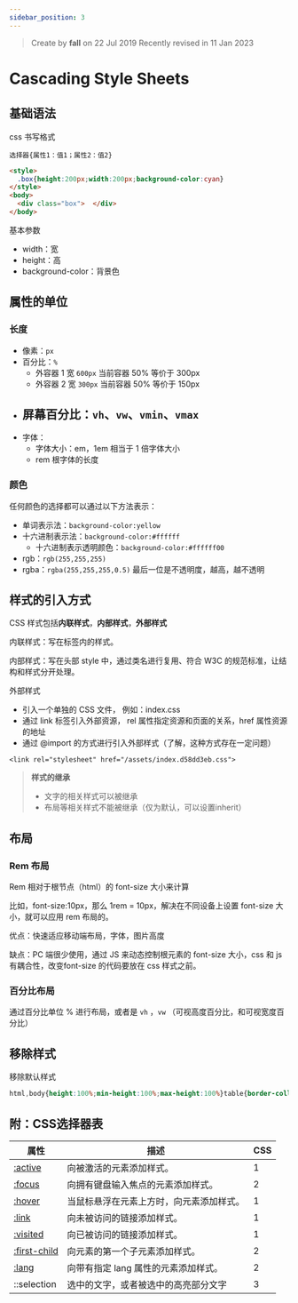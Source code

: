 ```yaml
---
sidebar_position: 3
---
```


> Create by **fall** on  22 Jul 2019
> Recently revised in 11 Jan 2023

# Cascading Style Sheets

## 基础语法

css 书写格式

`选择器{属性1：值1；属性2：值2}`

```html
<style>
  .box{height:200px;width:200px;background-color:cyan}
</style>
<body>
  <div class="box">  </div>
</body>
```

基本参数

- width：宽
- height：高
- background-color：背景色

## 属性的单位

### 长度

- 像素：`px `
- 百分比：`%`
  - 外容器 1 宽 `600px` 当前容器 50% 等价于 300px
  - 外容器 2 宽 `300px` 当前容器 50% 等价于 150px
- 屏幕百分比：`vh`、`vw`、`vmin`、`vmax`
  - 
- 字体：
  - 字体大小：em，1em 相当于 1 倍字体大小
  - rem 根字体的长度

### 颜色

任何颜色的选择都可以通过以下方法表示：

- 单词表示法：`background-color:yellow`
- 十六进制表示法：`background-color:#ffffff`
  - 十六进制表示透明颜色：`background-color:#ffffff00`
- rgb：`rgb(255,255,255)`
- rgba：`rgba(255,255,255,0.5)` 最后一位是不透明度，越高，越不透明

## 样式的引入方式

CSS 样式包括**内联样式**，**内部样式**，**外部样式**

内联样式：写在标签内的样式。

内部样式：写在头部 style 中，通过类名进行复用、符合 W3C 的规范标准，让结构和样式分开处理。

外部样式

- 引入一个单独的 CSS 文件， 例如：index.css
- 通过 link 标签引入外部资源， rel 属性指定资源和页面的关系，href 属性资源的地址
- 通过 @import 的方式进行引入外部样式（了解，这种方式存在一定问题）

`<link rel="stylesheet" href="/assets/index.d58dd3eb.css">`

> **样式的继承**
>
> - 文字的相关样式可以被继承
> - 布局等相关样式不能被继承（仅为默认，可以设置inherit）

## 布局

### Rem 布局

Rem 相对于根节点（html）的 font-size 大小来计算

比如，font-size:10px，那么 1rem = 10px，解决在不同设备上设置 font-size 大小，就可以应用 rem 布局的。

优点：快速适应移动端布局，字体，图片高度

缺点：PC 端很少使用，通过 JS 来动态控制根元素的 font-size 大小，css 和 js 有耦合性，改变font-size 的代码要放在 css 样式之前。

### 百分比布局

通过百分比单位 % 进行布局，或者是 `vh` ，`vw` （可视高度百分比，和可视宽度百分比）

## 移除样式

移除默认样式

```css
html,body{height:100%;min-height:100%;max-height:100%}table{border-collapse:collapse;border-spacing:0}button,input[type=submit],input[type=reset],input[type=button]{cursor:pointer}button[disabled],input[type=submit][disabled],input[type=reset][disabled],input[type=button][disabled]{cursor:not-allowed}input,button,textarea,select{font:inherit;color:inherit}img,picture,video,canvas,svg{display:block;max-width:100%}ol,ul{list-style:none}

```



## 附：CSS选择器表

| 属性                                                         | 描述                                     | CSS  |
| ------------------------------------------------------------ | ---------------------------------------- | ---- |
| [:active](https://www.w3school.com.cn/cssref/pr_pseudo_active.asp) | 向被激活的元素添加样式。                 | 1    |
| [:focus](https://www.w3school.com.cn/cssref/pr_pseudo_focus.asp) | 向拥有键盘输入焦点的元素添加样式。       | 2    |
| [:hover](https://www.w3school.com.cn/cssref/pr_pseudo_hover.asp) | 当鼠标悬浮在元素上方时，向元素添加样式。 | 1    |
| [:link](https://www.w3school.com.cn/cssref/pr_pseudo_link.asp) | 向未被访问的链接添加样式。               | 1    |
| [:visited](https://www.w3school.com.cn/cssref/pr_pseudo_visited.asp) | 向已被访问的链接添加样式。               | 1    |
| [:first-child](https://www.w3school.com.cn/cssref/pr_pseudo_first-child.asp) | 向元素的第一个子元素添加样式。           | 2    |
| [:lang](https://www.w3school.com.cn/cssref/pr_pseudo_lang.asp) | 向带有指定 lang 属性的元素添加样式。     | 2    |
|::selection|选中的文字，或者被选中的高亮部分文字|3|

